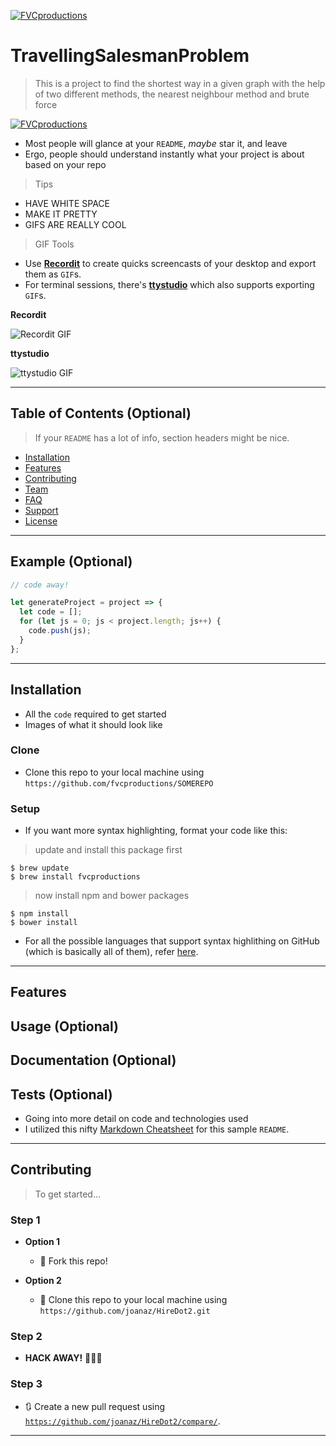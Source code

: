 <a href="https://via.tt.se/data/images/00114/76485ddc-e62c-4493-a4f9-9034de566c2b.png/social"><img src="https://via.tt.se/data/images/00114/76485ddc-e62c-4493-a4f9-9034de566c2b.png/social" alt="FVCproductions"></a>

# TravellingSalesmanProblem

> This is a project to find the shortest way in a given graph with the help of two different methods, the nearest neighbour method and brute force

<a href="https://media-exp1.licdn.com/dms/image/C4E12AQF7r5JVkRnuxA/article-cover_image-shrink_600_2000/0?e=1587600000&v=beta&t=VLR5D8vXD99BhVaRKjnRVBFSQDDrg-P6s7g2-HBFIN0"><img src="https://media-exp1.licdn.com/dms/image/C4E12AQF7r5JVkRnuxA/article-cover_image-shrink_600_2000/0?e=1587600000&v=beta&t=VLR5D8vXD99BhVaRKjnRVBFSQDDrg-P6s7g2-HBFIN0" alt="FVCproductions"></a>

- Most people will glance at your `README`, *maybe* star it, and leave
- Ergo, people should understand instantly what your project is about based on your repo

> Tips

- HAVE WHITE SPACE
- MAKE IT PRETTY
- GIFS ARE REALLY COOL

> GIF Tools

- Use <a href="http://recordit.co/" target="_blank">**Recordit**</a> to create quicks screencasts of your desktop and export them as `GIF`s.
- For terminal sessions, there's <a href="https://github.com/chjj/ttystudio" target="_blank">**ttystudio**</a> which also supports exporting `GIF`s.

**Recordit**

![Recordit GIF](http://g.recordit.co/iLN6A0vSD8.gif)

**ttystudio**

![ttystudio GIF](https://raw.githubusercontent.com/chjj/ttystudio/master/img/example.gif)

---

## Table of Contents (Optional)

> If your `README` has a lot of info, section headers might be nice.

- [Installation](#installation)
- [Features](#features)
- [Contributing](#contributing)
- [Team](#team)
- [FAQ](#faq)
- [Support](#support)
- [License](#license)


---

## Example (Optional)

```javascript
// code away!

let generateProject = project => {
  let code = [];
  for (let js = 0; js < project.length; js++) {
    code.push(js);
  }
};
```

---

## Installation

- All the `code` required to get started
- Images of what it should look like

### Clone

- Clone this repo to your local machine using `https://github.com/fvcproductions/SOMEREPO`

### Setup

- If you want more syntax highlighting, format your code like this:

> update and install this package first

```shell
$ brew update
$ brew install fvcproductions
```

> now install npm and bower packages

```shell
$ npm install
$ bower install
```

- For all the possible languages that support syntax highlithing on GitHub (which is basically all of them), refer <a href="https://github.com/github/linguist/blob/master/lib/linguist/languages.yml" target="_blank">here</a>.

---

## Features
## Usage (Optional)
## Documentation (Optional)
## Tests (Optional)

- Going into more detail on code and technologies used
- I utilized this nifty <a href="https://github.com/adam-p/markdown-here/wiki/Markdown-Cheatsheet" target="_blank">Markdown Cheatsheet</a> for this sample `README`.

---

## Contributing

> To get started...

### Step 1

- **Option 1**
    - 🍴 Fork this repo!

- **Option 2**
    - 👯 Clone this repo to your local machine using `https://github.com/joanaz/HireDot2.git`

### Step 2

- **HACK AWAY!** 🔨🔨🔨

### Step 3

- 🔃 Create a new pull request using <a href="https://github.com/joanaz/HireDot2/compare/" target="_blank">`https://github.com/joanaz/HireDot2/compare/`</a>.

---
